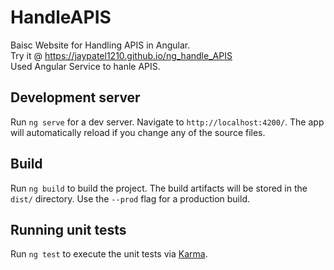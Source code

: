 # HandleAPIS

Baisc Website for Handling APIS in Angular.  
Try it @ https://jaypatel1210.github.io/ng_handle_APIS  
Used Angular Service to hanle APIS.  

## Development server

Run `ng serve` for a dev server. Navigate to `http://localhost:4200/`. The app will automatically reload if you change any of the source files.

## Build

Run `ng build` to build the project. The build artifacts will be stored in the `dist/` directory. Use the `--prod` flag for a production build.

## Running unit tests

Run `ng test` to execute the unit tests via [Karma](https://karma-runner.github.io).
